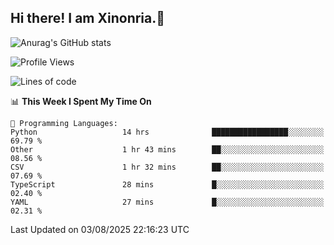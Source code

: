 ## Hi there! I am Xinonria.👋

![Anurag's GitHub stats](https://status-git-main-xinonrias-projects-f26540e3.vercel.app/api?username=xinonria&hide=stars,issues)

<!--START_SECTION:waka-->
![Profile Views](http://img.shields.io/badge/Profile%20Views-0-blue)

![Lines of code](https://img.shields.io/badge/From%20Hello%20World%20I%27ve%20Written-4.3%20million%20lines%20of%20code-blue)

📊 **This Week I Spent My Time On** 

```text
💬 Programming Languages: 
Python                   14 hrs              █████████████████░░░░░░░░   69.79 % 
Other                    1 hr 43 mins        ██░░░░░░░░░░░░░░░░░░░░░░░   08.56 % 
CSV                      1 hr 32 mins        ██░░░░░░░░░░░░░░░░░░░░░░░   07.69 % 
TypeScript               28 mins             █░░░░░░░░░░░░░░░░░░░░░░░░   02.40 % 
YAML                     27 mins             █░░░░░░░░░░░░░░░░░░░░░░░░   02.31 % 
```


 Last Updated on 03/08/2025 22:16:23 UTC
<!--END_SECTION:waka-->

<!--
**xinonria/xinonria** is a ✨ _special_ ✨ repository because its `README.md` (this file) appears on your GitHub profile.

Here are some ideas to get you started:

- 🔭 I’m currently working on ...
- 🌱 I’m currently learning ...
- 👯 I’m looking to collaborate on ...
- 🤔 I’m looking for help with ...
- 💬 Ask me about ...
- 📫 How to reach me: ...
- 😄 Pronouns: ...
- ⚡ Fun fact: ...
-->
